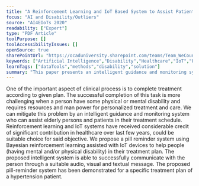 ```yaml
---
title: "A Reinforcement Learning and IoT Based System to Assist Patients with Disabilities"
focus: "AI and Disability/Outliers"
source: "AI4EIoTs 2020"
readability: ["Expert"]
type: "PDF Article"
toolPurpose: []
toolAccessibilityIssues: []
openSource: true
sharePointUrl: "https://ocaduniversity.sharepoint.com/teams/Team_WeCount/Shared%20Documents/Resources%20and%20Tools/Literature%20(curated)/A%20Reinforcement%20Learning%20and%20IoT%20based%20System%20to%20Assist%20Patients%20with%20Disabilities.pdf"
keywords: ["Artificial Intelligence","Disability","Healthcare","IoT","Pill Reminder","Reinforcement Learning."]
learnTags: ["dataTools","methods","disability","solution"]
summary: "This paper presents an intelligent guidance and monitoring system that can assist elderly persons and patients in their treatment schedule, such as reminding individuals to take their medication through suitable audio, visual and text messages. "
---
```

One of the important aspect of clinical process is to complete treatment according to given plan. The successful completion of this task is more challenging when a person have some physical or mental disability and requires resources and man power for personalized treatment and care. We can mitigate this problem by an intelligent guidance and monitoring system who can assist elderly persons and patients in their treatment schedule. Reinforcement learning and IoT systems have received considerable credit of significant contribution in healthcare over last few years, could be suitable choice for said objective. We propose a pill reminder system using Bayesian reinforcement learning assisted with IoT devices to help people (having mental and/or physical disability) in their treatment plan. The proposed intelligent system is able to successfully communicate with the person through a suitable audio, visual and textual message. The proposed pill-reminder system has been demonstrated for a specific treatment plan of a hypertension patient.
